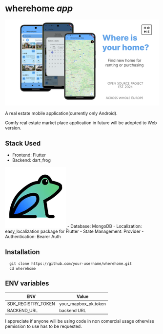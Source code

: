 # wherehome *app*

![image](/assets/images/presentation.png)

A real estate mobile application(currently only Android). 

Comfy real estate market place application in future will be adopted to Web version.

## Stack Used

- Frontend: Flutter
- Backend: dart_frog 
<a href="https://github.com/VeryGoodOpenSource/dart_frog">
  <img src="/assets/images/logo.png">
</a>
- Database: MongoDB
- Localization: easy_localization package for Flutter
- State Management: Provider
- Authentication: Bearer Auth

## Installation

```
  git clone https://github.com/your-username/wherehome.git
  cd wherehome
```

## ENV variables

| ENV                | Value                |
|--------------------|----------------------|
| SDK_REGISTRY_TOKEN | your_mapbox_pk.token |
| BACKEND_URL        | backend URL          |


I appreciate if anyone will be using code in non comercial usage othervise pemission to use has to be requested. 